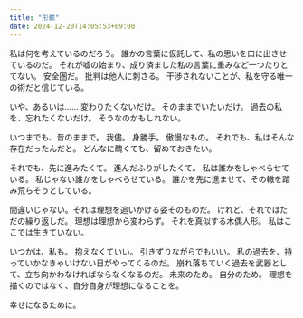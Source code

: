 ```yaml
---
title: "形骸"
date: 2024-12-20T14:05:53+09:00
---
```

私は何を考えているのだろう。
誰かの言葉に仮託して、私の思いを口に出させているのだ。
それが嘘の始まり、成り済ました私の言葉に重みなど一つたりとてない。
安全圏だ。
批判は他人に刺さる。
干渉されないことが、私を守る唯一の術だと信じている。

いや、あるいは……
変わりたくないだけ。
そのままでいたいだけ。
過去の私を、忘れたくないだけ。
そうなのかもしれない。

いつまでも、昔のままで。
我儘。
身勝手。
傲慢なもの。
それでも、私はそんな存在だったんだと。
どんなに醜くても、留めておきたい。

それでも、先に進みたくて。
進んだふりがしたくて。
私は誰かをしゃべらせている。
私じゃない誰かをしゃべらせている。
誰かを先に進ませて、その轍を踏み荒らそうとしている。

間違いじゃない。それは理想を追いかける姿そのものだ。
けれど、それではただの繰り返しだ。
理想は理想から変わらず。
それを真似する木偶人形。
私はここでは生きていない。

いつかは、私も。
抱えなくていい。
引きずりながらでもいい。
私の過去を、持っていかなきゃいけない日がやってくるのだ。
崩れ落ちていく過去を武器として、立ち向かわなければならなくなるのだ。
未来のため。
自分のため。
理想を描くのではなく、自分自身が理想になることを。



幸せになるために。
